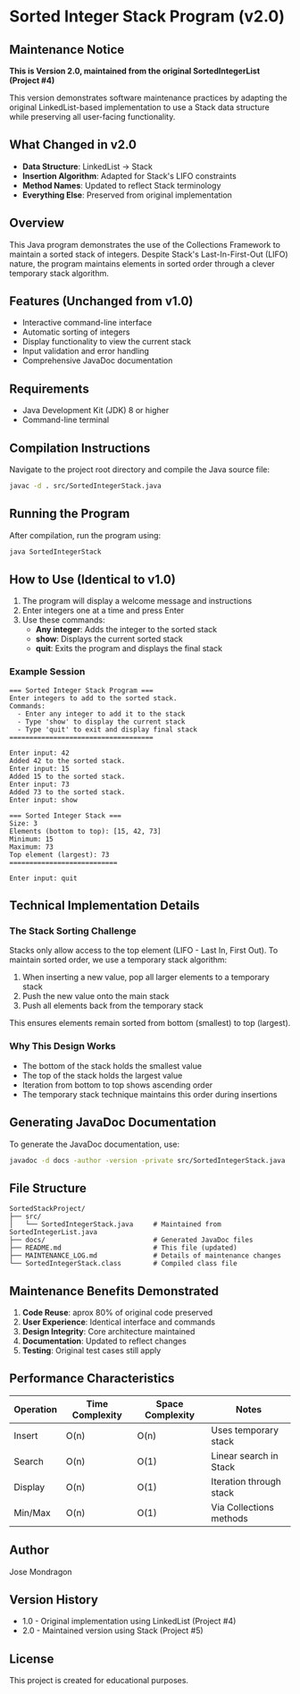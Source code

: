 # Sorted Integer Stack Program (v2.0)

## Maintenance Notice
**This is Version 2.0, maintained from the original SortedIntegerList (Project #4)**

This version demonstrates software maintenance practices by adapting the original LinkedList-based implementation to use a Stack data structure while preserving all user-facing functionality.

## What Changed in v2.0
- **Data Structure**: LinkedList → Stack
- **Insertion Algorithm**: Adapted for Stack's LIFO constraints
- **Method Names**: Updated to reflect Stack terminology
- **Everything Else**: Preserved from original implementation

## Overview
This Java program demonstrates the use of the Collections Framework to maintain a sorted stack of integers. Despite Stack's Last-In-First-Out (LIFO) nature, the program maintains elements in sorted order through a clever temporary stack algorithm.

## Features (Unchanged from v1.0)
- Interactive command-line interface
- Automatic sorting of integers
- Display functionality to view the current stack
- Input validation and error handling
- Comprehensive JavaDoc documentation

## Requirements
- Java Development Kit (JDK) 8 or higher
- Command-line terminal

## Compilation Instructions

Navigate to the project root directory and compile the Java source file:

```bash
javac -d . src/SortedIntegerStack.java
```

## Running the Program

After compilation, run the program using:

```bash
java SortedIntegerStack
```

## How to Use (Identical to v1.0)

1. The program will display a welcome message and instructions
2. Enter integers one at a time and press Enter
3. Use these commands:
   - **Any integer**: Adds the integer to the sorted stack
   - **show**: Displays the current sorted stack
   - **quit**: Exits the program and displays the final stack

### Example Session
```
=== Sorted Integer Stack Program ===
Enter integers to add to the sorted stack.
Commands:
  - Enter any integer to add it to the stack
  - Type 'show' to display the current stack
  - Type 'quit' to exit and display final stack
====================================

Enter input: 42
Added 42 to the sorted stack.
Enter input: 15
Added 15 to the sorted stack.
Enter input: 73
Added 73 to the sorted stack.
Enter input: show

=== Sorted Integer Stack ===
Size: 3
Elements (bottom to top): [15, 42, 73]
Minimum: 15
Maximum: 73
Top element (largest): 73
===========================

Enter input: quit
```

## Technical Implementation Details

### The Stack Sorting Challenge
Stacks only allow access to the top element (LIFO - Last In, First Out). To maintain sorted order, we use a temporary stack algorithm:

1. When inserting a new value, pop all larger elements to a temporary stack
2. Push the new value onto the main stack
3. Push all elements back from the temporary stack

This ensures elements remain sorted from bottom (smallest) to top (largest).

### Why This Design Works
- The bottom of the stack holds the smallest value
- The top of the stack holds the largest value
- Iteration from bottom to top shows ascending order
- The temporary stack technique maintains this order during insertions

## Generating JavaDoc Documentation

To generate the JavaDoc documentation, use:

```bash
javadoc -d docs -author -version -private src/SortedIntegerStack.java
```

## File Structure
```
SortedStackProject/
├── src/
│   └── SortedIntegerStack.java     # Maintained from SortedIntegerList.java
├── docs/                           # Generated JavaDoc files
├── README.md                       # This file (updated)
├── MAINTENANCE_LOG.md              # Details of maintenance changes
└── SortedIntegerStack.class        # Compiled class file
```

## Maintenance Benefits Demonstrated
1. **Code Reuse**: aprox 80% of original code preserved
2. **User Experience**: Identical interface and commands
3. **Design Integrity**: Core architecture maintained
4. **Documentation**: Updated to reflect changes
5. **Testing**: Original test cases still apply

## Performance Characteristics

| Operation | Time Complexity | Space Complexity | Notes |
|-----------|----------------|------------------|-------|
| Insert    | O(n)           | O(n)             | Uses temporary stack |
| Search    | O(n)           | O(1)             | Linear search in Stack |
| Display   | O(n)           | O(1)             | Iteration through stack |
| Min/Max   | O(n)           | O(1)             | Via Collections methods |

## Author
Jose Mondragon

## Version History
- 1.0 - Original implementation using LinkedList (Project #4)
- 2.0 - Maintained version using Stack (Project #5)

## License
This project is created for educational purposes.